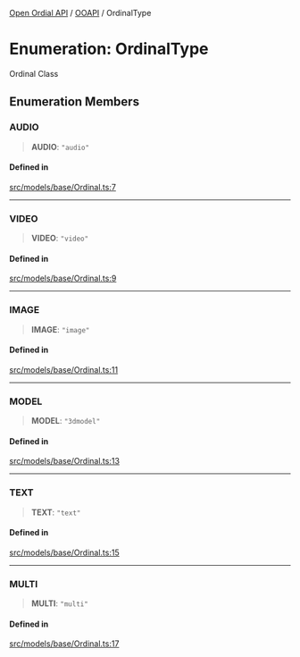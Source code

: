 [Open Ordial API](../../README.md) / [OOAPI](../README.md) / OrdinalType

# Enumeration: OrdinalType

Ordinal Class

## Enumeration Members

### AUDIO

> **AUDIO**: `"audio"`

#### Defined in

[src/models/base/Ordinal.ts:7](https://github.com/open-ordinal/open-ordinal-api/blob/853cbf2a017c45362e48e478b4771550a39cd1c4/src/models/base/Ordinal.ts#L7)

***

### VIDEO

> **VIDEO**: `"video"`

#### Defined in

[src/models/base/Ordinal.ts:9](https://github.com/open-ordinal/open-ordinal-api/blob/853cbf2a017c45362e48e478b4771550a39cd1c4/src/models/base/Ordinal.ts#L9)

***

### IMAGE

> **IMAGE**: `"image"`

#### Defined in

[src/models/base/Ordinal.ts:11](https://github.com/open-ordinal/open-ordinal-api/blob/853cbf2a017c45362e48e478b4771550a39cd1c4/src/models/base/Ordinal.ts#L11)

***

### MODEL

> **MODEL**: `"3dmodel"`

#### Defined in

[src/models/base/Ordinal.ts:13](https://github.com/open-ordinal/open-ordinal-api/blob/853cbf2a017c45362e48e478b4771550a39cd1c4/src/models/base/Ordinal.ts#L13)

***

### TEXT

> **TEXT**: `"text"`

#### Defined in

[src/models/base/Ordinal.ts:15](https://github.com/open-ordinal/open-ordinal-api/blob/853cbf2a017c45362e48e478b4771550a39cd1c4/src/models/base/Ordinal.ts#L15)

***

### MULTI

> **MULTI**: `"multi"`

#### Defined in

[src/models/base/Ordinal.ts:17](https://github.com/open-ordinal/open-ordinal-api/blob/853cbf2a017c45362e48e478b4771550a39cd1c4/src/models/base/Ordinal.ts#L17)
